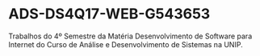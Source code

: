 # ADS-DS4Q17-WEB-G543653
Trabalhos do 4º Semestre da Matéria Desenvolvimento de Software para Internet do Curso de Análise e Desenvolvimento de Sistemas na UNIP.
